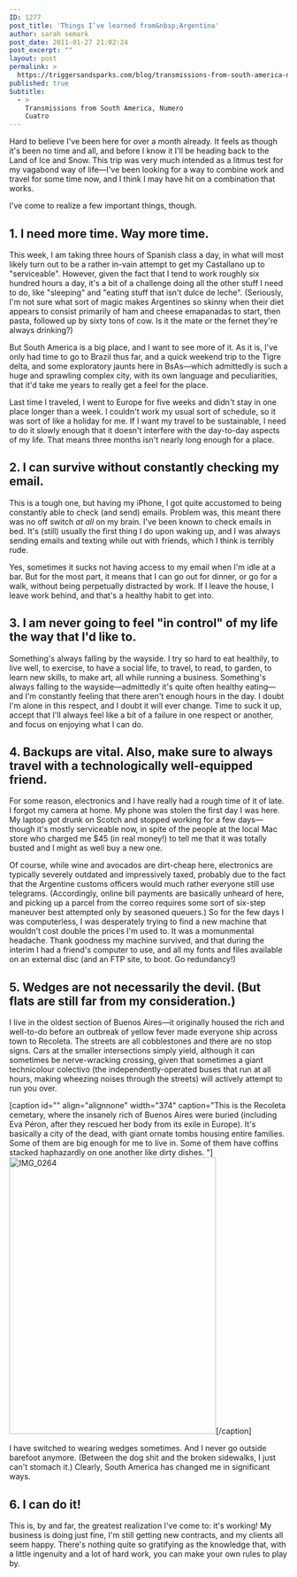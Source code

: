 ```yaml
---
ID: 1277
post_title: 'Things I’ve learned from&nbsp;Argentina'
author: sarah semark
post_date: 2011-01-27 21:02:24
post_excerpt: ""
layout: post
permalink: >
  https://triggersandsparks.com/blog/transmissions-from-south-america-numero-cuatro-things-ive-learned-from-argentina/
published: true
Subtitle:
  - >
    Transmissions from South America, Numero
    Cuatro
---
```

Hard to believe I've been here for over a month already. It feels as though it's been no time and all, and before I know it I'll be heading back to the Land of Ice and Snow. This trip was very much intended as a litmus test for my vagabond way of life—I've been looking for a way to combine work and travel for some time now, and I think I may have hit on a combination that works.

I've come to realize a few important things, though.
<h2>1. I need more time. Way more time.</h2>
This week, I am taking three hours of Spanish class a day, in what will most likely turn out to be a rather in-vain attempt to get my Castallano up to "serviceable". However, given the fact that I tend to work roughly six hundred hours a day, it's a bit of a challenge doing all the other stuff I need to do, like "sleeping" and "eating stuff that isn't dulce de leche". (Seriously, I'm not sure what sort of magic makes Argentines so skinny when their diet appears to consist primarily of ham and cheese emapanadas to start, then pasta, followed up by sixty tons of cow. Is it the mate or the fernet they're always drinking?)

But South America is a big place, and I want to see more of it. As it is, I've only had time to go to Brazil thus far, and a quick weekend trip to the Tigre delta, and some exploratory jaunts here in BsAs—which admittedly is such a huge and sprawling complex city, with its own language and peculiarities, that it'd take me years to really get a feel for the place.

Last time I traveled, I went to Europe for five weeks and didn't stay in one place longer than a week. I couldn't work my usual sort of schedule, so it was sort of like a holiday for me. If I want my travel to be sustainable, I need to do it slowly enough that it doesn't interfere with the day-to-day aspects of my life. That means three months isn't nearly long enough for a place.
<h2>2. I can survive without constantly checking my email.</h2>
This is a tough one, but having my iPhone, I got quite accustomed to being constantly able to check (and send) emails. Problem was, this meant there was no off switch <em>at all</em> on my brain. I've been known to check emails in bed. It's (still) usually the first thing I do upon waking up, and I was always sending emails and texting while out with friends, which I think is terribly rude.

Yes, sometimes it sucks not having access to my email when I'm idle at a bar. But for the most part, it means that I can go out for dinner, or go for a walk, without being perpetually distracted by work. If I leave the house, I leave work behind, and that's a healthy habit to get into.

<!--more-->
<h2>3. I am never going to feel "in control" of my life the way that I'd like to.</h2>
Something's always falling by the wayside. I try so hard to eat healthily, to live well, to exercise, to have a social life, to travel, to read, to garden, to learn new skills, to make art, all while running a business. Something's always falling to the wayside—admittedly it's quite often healthy eating—and I'm constantly feeling that there aren't enough hours in the day. I doubt I'm alone in this respect, and I doubt it will ever change. Time to suck it up, accept that I'll always feel like a bit of a failure in one respect or another, and focus on enjoying what I can do.
<h2>4. Backups are vital. Also, make sure to always travel with a technologically well-equipped friend.</h2>
For some reason, electronics and I have really had a rough time of it of late. I forgot my camera at home. My phone was stolen the first day I was here. My laptop got drunk on Scotch and stopped working for a few days—though it's mostly serviceable now, in spite of the people at the local Mac store who charged me $45 (in real money!) to tell me that it was totally busted and I might as well buy a new one.

Of course, while wine and avocados are dirt-cheap here, electronics are typically severely outdated and impressively taxed, probably due to the fact that the Argentine customs officers would much rather everyone still use telegrams. (Accordingly, online bill payments are basically unheard of here, and picking up a parcel from the correo requires some sort of six-step maneuver best attempted only by seasoned queuers.) So for the few days I was computerless, I was desperately trying to find a new machine that wouldn't cost double the prices I'm used to. It was a momunmental headache. Thank goodness my machine survived, and that during the interim I had a friend's computer to use, and all my fonts and files available on an external disc (and an FTP site, to boot. Go redundancy!)
<h2>5. Wedges are not necessarily the devil. (But flats are still far from my consideration.)</h2>
I live in the oldest section of Buenos Aires—it originally housed the rich and well-to-do before an outbreak of yellow fever made everyone ship across town to Recoleta. The streets are all cobblestones and there are no stop signs. Cars at the smaller intersections simply yield, although it can sometimes be nerve-wracking crossing, given that sometimes a giant technicolour colectivo (the independently-operated buses that run at all hours, making wheezing noises through the streets) will actively attempt to run you over.

[caption id="" align="alignnone" width="374" caption="This is the Recoleta cemetary, where the insanely rich of Buenos Aires were buried (including Eva Péron, after they rescued her body from its exile in Europe). It&#39;s basically a city of the dead, with giant ornate tombs housing entire families. Some of them are big enough for me to live in. Some of them have coffins stacked haphazardly on one another like dirty dishes. "]<a title="IMG_0264 by witlessbird, on Flickr" href="http://www.flickr.com/photos/witlessbird/5378862711/"><img title="Recoleta" src="http://farm6.static.flickr.com/5130/5378862711_09dede794e.jpg" alt="IMG_0264" width="374" height="500" /></a>[/caption]

I have switched to wearing wedges sometimes. And I never go outside barefoot anymore. (Between the dog shit and the broken sidewalks, I just can't stomach it.) Clearly, South America has changed me in significant ways.
<h2>6. I can do it!</h2>
This is, by and far, the greatest realization I've come to: it's working! My business is doing just fine, I'm still getting new contracts, and my clients all seem happy. There's nothing quite so gratifying as the knowledge that, with a little ingenuity and a lot of hard work, you can make your own rules to play by.